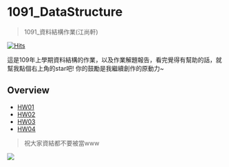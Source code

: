 # 1091_DataStructure
> 1091_資料結構作業(江尚軒)

[![Hits](https://hits.seeyoufarm.com/api/count/incr/badge.svg?url=https%3A%2F%2Fgithub.com%2FAndyChiangSH%2F1091_DataStructure&count_bg=%23FF980D&title_bg=%23555555&icon=&icon_color=%23E7E7E7&title=%E4%BB%8A%E6%97%A5%E7%80%8F%E8%A6%BD%E4%BA%BA%E6%AC%A1+%2F+%E7%B8%BD%E7%80%8F%E8%A6%BD%E4%BA%BA%E6%AC%A1&edge_flat=false)](https://hits.seeyoufarm.com)

這是109年上學期資料結構的作業，以及作業解題報告，看完覺得有幫助的話，就幫我點個右上角的star吧! 你的鼓勵是我繼續創作的原動力~

## Overview
* [HW01](https://github.com/AndyChiangSH/1091_DataStructure/tree/master/HW01)
* [HW02](https://github.com/AndyChiangSH/1091_DataStructure/tree/master/HW02)
* [HW03](https://github.com/AndyChiangSH/1091_DataStructure/tree/master/HW03)
* [HW04](https://github.com/AndyChiangSH/1091_DataStructure/tree/master/HW04)

> 祝大家資結都不要被當www

![](https://i.imgur.com/5bevKEV.gif)
